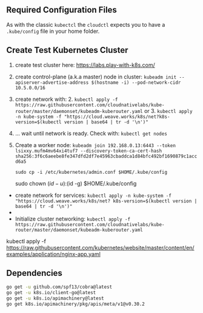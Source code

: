 
## Required Configuration Files

As with the classic `kubectcl` the `cloudctl` expects you to have a `.kube/config` file in your home folder. 

## Create Test Kubernetes Cluster 

1. create test cluster here: https://labs.play-with-k8s.com/
1. create control-plane (a.k.a master) node in cluster: `kubeadm init --apiserver-advertise-address $(hostname -i) --pod-network-cidr 10.5.0.0/16`
1. create network with:
   2. `kubectl apply -f https://raw.githubusercontent.com/cloudnativelabs/kube-router/master/daemonset/kubeadm-kuberouter.yaml` or
   3. `kubectl apply -n kube-system -f "https://cloud.weave.works/k8s/net?k8s-version=$(kubectl version | base64 | tr -d '\n')"`
4. ... wait until network is ready. Check with: `kubectl get nodes`
5. Create a worker node: `kubeadm join 192.168.0.13:6443 --token lsixxy.mufm4mv64xi4tuf7 --discovery-token-ca-cert-hash sha256:3f6c6aeebe8fe347dfd2df7e45963cbaddca1d84bfc492bf1690879c1accd6a5`
   
       sudo cp -i /etc/kubernetes/admin.conf $HOME/.kube/config
      sudo chown $(id -u):$(id -g) $HOME/.kube/config
- create network for services: `kubectl apply -n kube-system -f "https://cloud.weave.works/k8s/net?
  k8s-version=$(kubectl version | base64 | tr -d '\n')"`
- 
- Initialize cluster networking: `kubectl apply -f https://raw.githubusercontent.com/cloudnativelabs/kube-router/master/daemonset/kubeadm-kuberouter.yaml`


kubectl apply -f https://raw.githubusercontent.com/kubernetes/website/master/content/en/examples/application/nginx-app.yaml

## Dependencies 

```sh
go get -u github.com/spf13/cobra@latest
go get -u k8s.io/client-go@latest
go get -u k8s.io/apimachinery@latest
go get k8s.io/apimachinery/pkg/apis/meta/v1@v0.30.2
```